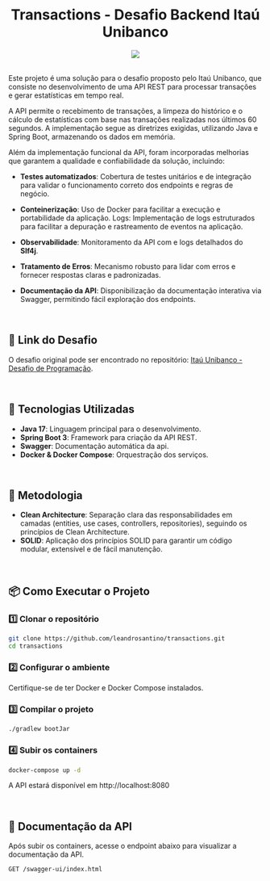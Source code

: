 <div align="center">
  <h1>Transactions - Desafio Backend Itaú Unibanco</h1>
  <img src="https://skillicons.dev/icons?i=java,spring,docker,gradle">
</div>
<br>

Este projeto é uma solução para o desafio proposto pelo Itaú Unibanco, que consiste no desenvolvimento de uma API REST para processar transações e gerar estatísticas em tempo real.

A API permite o recebimento de transações, a limpeza do histórico e o cálculo de estatísticas com base nas transações realizadas nos últimos 60 segundos. A implementação segue as diretrizes exigidas, utilizando Java e Spring Boot, armazenando os dados em memória.

Além da implementação funcional da API, foram incorporadas melhorias que garantem a qualidade e confiabilidade da solução, incluindo:

- **Testes automatizados**: Cobertura de testes unitários e de integração para validar o funcionamento correto dos endpoints e regras de negócio.

- **Conteinerização**: Uso de Docker para facilitar a execução e portabilidade da aplicação.
Logs: Implementação de logs estruturados para facilitar a depuração e rastreamento de eventos na aplicação.

- **Observabilidade**: Monitoramento da API com e logs detalhados do **Slf4j**.

- **Tratamento de Erros**: Mecanismo robusto para lidar com erros e fornecer respostas claras e padronizadas.

- **Documentação da API**: Disponibilização da documentação interativa via Swagger, permitindo fácil exploração dos endpoints.

<br>

## 🔗 Link do Desafio
O desafio original pode ser encontrado no repositório:
[Itaú Unibanco - Desafio de Programação](https://github.com/rafaellins-itau/desafio-itau-vaga-99-junior).

<br>

## 🚀 Tecnologias Utilizadas

- **Java 17**: Linguagem principal para o desenvolvimento.
- **Spring Boot 3**: Framework para criação da API REST.
- **Swagger**: Documentação automática da api.
- **Docker & Docker Compose**: Orquestração dos serviços.

<br>

## 📝 Metodologia

- **Clean Architecture**: Separação clara das responsabilidades em camadas (entities, use cases, controllers, repositories), seguindo os princípios de Clean Architecture.
- **SOLID**: Aplicação dos princípios SOLID para garantir um código modular, extensível e de fácil manutenção.

<br>

## 📦 Como Executar o Projeto

### 1️⃣ Clonar o repositório

```sh
git clone https://github.com/leandrosantino/transactions.git
cd transactions
```

### 2️⃣ Configurar o ambiente
Certifique-se de ter Docker e Docker Compose instalados.

### 3️⃣ Compilar o projeto
```sh
./gradlew bootJar
```

### 4️⃣ Subir os containers
```sh
docker-compose up -d
```
A API estará disponível em http://localhost:8080

<br>

## 📌 Documentação da API
Após subir os containers, acesse o endpoint abaixo para visualizar a documentação da API.

```
GET /swagger-ui/index.html
```
